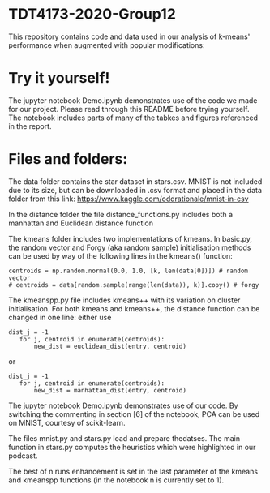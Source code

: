 # TDT4173-2020-Group12

This repository contains code and data used in our analysis of k-means' performance when augmented with popular modifications:

# Try it yourself!
The jupyter notebook Demo.ipynb demonstrates use of the code we made for our project. Please read through this README before trying yourself. The notebook includes parts of many of the tabkes and figures referenced in the report.

# Files and folders:

The data folder contains the star dataset in stars.csv. MNIST is not included due to its size, but can be downloaded in .csv format and placed in the data folder from this link: https://www.kaggle.com/oddrationale/mnist-in-csv

In the distance folder the file distance_functions.py includes both a manhattan and Euclidean distance function

The kmeans folder includes two implementations of kmeans. In basic.py, the random vector and Forgy (aka random sample) initialisation methods can be used by way of the following lines in the kmeans() function:

```
centroids = np.random.normal(0.0, 1.0, [k, len(data[0])]) # random vector
# centroids = data[random.sample(range(len(data)), k)].copy() # forgy
```

The kmeanspp.py file includes kmeans++ with its variation on cluster initialisation. For both kmeans and kmeans++, the distance function can be changed in one line: either use

```
dist_j = -1
   for j, centroid in enumerate(centroids):
       new_dist = euclidean_dist(entry, centroid)
```
or
```
dist_j = -1
   for j, centroid in enumerate(centroids):
       new_dist = manhattan_dist(entry, centroid)
```

The jupyter notebook Demo.ipynb demonstrates use of our code. By switching the commenting in section \[6\] of the notebook, PCA can be used on MNIST, courtesy of scikit-learn.

The files mnist.py and stars.py load and prepare thedatses. The main function in stars.py computes the heuristics which were highlighted in our podcast.

The best of n runs enhancement is set in the last parameter of the kmeans and kmeanspp functions (in the notebook n is currently set to 1).
